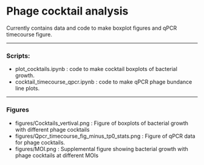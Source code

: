 # Phage cocktail analysis

Currently contains data and code to make boxplot figures and qPCR timecourse figure.  
___

### Scripts:
- plot_cocktails.ipynb : code to make cocktail boxplots of bacterial growth.
- cocktail_timecourse_qpcr.ipynb : code to make qPCR phage bundance line plots.

___

### Figures
- figures/Cocktails_vertival.png : Figure of boxplots of bacterial growth with different phage cocktails
- figures/Qpcr_timecourse_fig_minus_tp0_stats.png : Figure of qPCR data for phage cocktails.
- figures/MOI.png : Supplemental figure showing bacterial growth with phage cocktails at different MOIs
